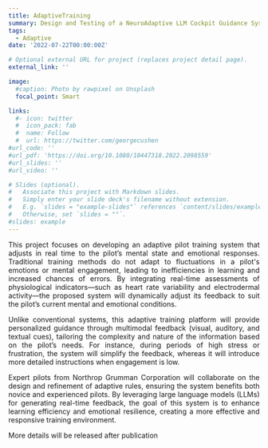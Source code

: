 ```yaml
---
title: AdaptiveTraining
summary: Design and Testing of a NeuroAdaptive LLM Cockpit Guidance System in both Novice and Expert Pilots
tags:
  - Adaptive
date: '2022-07-22T00:00:00Z'

# Optional external URL for project (replaces project detail page).
external_link: ''

image:
  #caption: Photo by rawpixel on Unsplash
  focal_point: Smart

links:
  #- icon: twitter
  #  icon_pack: fab
  #  name: Follow
  #  url: https://twitter.com/georgecushen
#url_code: ''
#url_pdf: 'https://doi.org/10.1080/10447318.2022.2098559'
#url_slides: ''
#url_video: ''

# Slides (optional).
#   Associate this project with Markdown slides.
#   Simply enter your slide deck's filename without extension.
#   E.g. `slides = "example-slides"` references `content/slides/example-slides.md`.
#   Otherwise, set `slides = ""`.
#slides: example
---
```

<div style="text-align: justify;">
  <p>
  This project focuses on developing an adaptive pilot training system that adjusts in real time to the pilot’s mental state and emotional responses. Traditional training methods do not adapt to fluctuations in a pilot's emotions or mental engagement, leading to inefficiencies in learning and increased chances of errors. By integrating real-time assessments of physiological indicators—such as heart rate variability and electrodermal activity—the proposed system will dynamically adjust its feedback to suit the pilot’s current mental and emotional conditions.

  Unlike conventional systems, this adaptive training platform will provide personalized guidance through multimodal feedback (visual, auditory, and textual cues), tailoring the complexity and nature of the information based on the pilot’s needs. For instance, during periods of high stress or frustration, the system will simplify the feedback, whereas it will introduce more detailed instructions when engagement is low.

  Expert pilots from Northrop Grumman Corporation will collaborate on the design and refinement of adaptive rules, ensuring the system benefits both novice and experienced pilots. By leveraging large language models (LLMs) for generating real-time feedback, the goal of this system is to enhance learning efficiency and emotional resilience, creating a more effective and responsive training environment.
  </p>
  More details will be released after publication
  
</div>